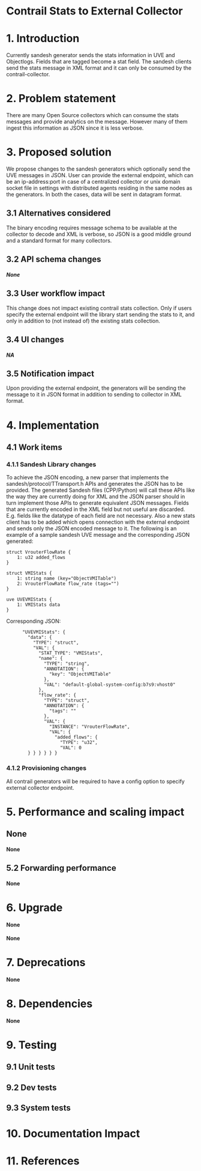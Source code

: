 Contrail Stats to External Collector
====================================

# 1. Introduction
Currently sandesh generator sends the stats information in UVE and Objectlogs.
Fields that are tagged become a stat field. The sandesh clients send the stats
message in XML format and it can only be consumed by the contrail-collector. 

# 2. Problem statement
There are many Open Source collectors which can consume the stats messages and
provide analytics on the message. However many of them ingest this information
as JSON since it is less verbose.

# 3. Proposed solution
We propose changes to the sandesh generators which optionally send the UVE
messages in JSON. User can provide the external endpoint, which can be an
ip-address:port in case of a centralized collector or unix domain socket file in
settings with distributed agents residing in the same nodes as the generators.
In both the cases, data will be sent in datagram format.

## 3.1 Alternatives considered
The binary encoding requires message schema to be available at the collector to
decode and XML is verbose, so JSON is a good middle ground and a standard format
for many collectors.

## 3.2 API schema changes
##### None

## 3.3 User workflow impact
This change does not impact existing contrail stats collection. Only if
users specify the external endpoint will the library start sending the stats to
it, and only in addition to (not instead of) the existing stats collection.

## 3.4 UI changes
##### NA

## 3.5 Notification impact
Upon providing the external endpoint, the generators will be sending the message
to it in JSON format in addition to sending to collector in XML format.

# 4. Implementation
## 4.1 Work items
### 4.1.1 Sandesh Library changes
To achieve the JSON encoding, a new parser that implements the
sandesh/protocol/TTransport.h APIs and generates the JSON has to be provided.
The generated Sandesh files (CPP/Python) will call these APIs like the way they
are currently doing for XML and the JSON parser should in turn implement those
APIs to generate equivalent JSON messages. Fields that are currently encoded in
the XML field but not useful are discarded. E.g. fields like the datatype of
each field are not necessary. Also a new stats client has to be added which
opens connection with the external endpoint and sends only the JSON encoded
message to it. The following is an example of a sample sandesh UVE message and
the corresponding JSON generated:
```
struct VrouterFlowRate {
    1: u32 added_flows
}

struct VMIStats {
    1: string name (key="ObjectVMITable")
    2: VrouterFlowRate flow_rate (tags="")
}

uve UVEVMIStats {
    1: VMIStats data
}
```
Corresponding JSON:
```
      "UVEVMIStats": {
        "data": {
          "TYPE": "struct",
          "VAL": {
            "STAT_TYPE": "VMIStats",
            "name": {
              "TYPE": "string",
              "ANNOTATION": {
                "key": "ObjectVMITable"
              },
              "VAL": "default-global-system-config:b7s9:vhost0"
            },
            "flow_rate": {
              "TYPE": "struct",
              "ANNOTATION": {
                "tags": ""
              },
              "VAL": {
                "INSTANCE": "VrouterFlowRate",
                "VAL": {
                  "added_flows": {
                    "TYPE": "u32",
                    "VAL": 0
        } } } } } }
```
### 4.1.2 Provisioning changes
All contrail generators will be required to have a config option to specify
external collector endpoint.

####

# 5. Performance and scaling impact
## None
#### None

## 5.2 Forwarding performance
#### None

# 6. Upgrade
#### None
#### None

# 7. Deprecations
#### None

# 8. Dependencies
#### None

# 9. Testing
## 9.1 Unit tests
## 9.2 Dev tests
## 9.3 System tests

# 10. Documentation Impact

# 11. References
